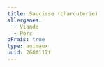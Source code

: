 ```yaml
---
title: Saucisse (charcuterie)
allergenes:
  - Viande
  - Porc
pFrais: true
type: animaux
uuid: 268f117f
---
```


